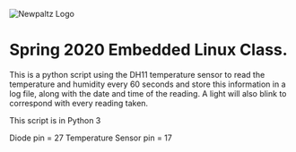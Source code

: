 ![Newpaltz Logo](http://www.newpaltz.edu/media/identity/logos/newpaltzlogo.jpg)

# Spring 2020 Embedded Linux Class.

This is a python script using the DH11 temperature sensor to read the temperature and humidity every 60 seconds and store this information in a log file, along with the date and time of the reading. A light will also blink to correspond with every reading taken.

This script is in Python 3

Diode pin = 27
Temperature Sensor pin = 17
